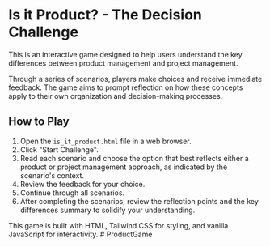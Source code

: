 # Is it Product? - The Decision Challenge

This is an interactive game designed to help users understand the key differences between product management and project management.

Through a series of scenarios, players make choices and receive immediate feedback. The game aims to prompt reflection on how these concepts apply to their own organization and decision-making processes.

## How to Play

1.  Open the `is_it_product.html` file in a web browser.
2.  Click "Start Challenge".
3.  Read each scenario and choose the option that best reflects either a product or project management approach, as indicated by the scenario's context.
4.  Review the feedback for your choice.
5.  Continue through all scenarios.
6.  After completing the scenarios, review the reflection points and the key differences summary to solidify your understanding.

This game is built with HTML, Tailwind CSS for styling, and vanilla JavaScript for interactivity. # ProductGame
